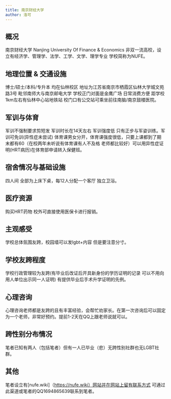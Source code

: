 ```yaml
---
title: 南京财经大学
author: 洛可
---
```


## 概况

南京财经大学 Nanjing University Of Finance & Economics 非双一流高校，设立有经济学、管理学、法学、工学、文学、理学专业 学校简称为NUFE。

## 地理位置 & 交通设施

博士/硕士/本科/专升本 均在仙林校区 地址为江苏省南京市栖霞区仙林大学城文苑路3号 毗邻南师大与南京邮电大学 学校正门对面是金鹰广场 日常消费方便 距学校1km左右有仙林中心站地铁站 校门口有公交站可乘坐前往南脑/南京鼓楼医院。

## 军训与体育

军训不强制要求剪短发 军训时长在14天左右 军训强度低 只有正步与军姿训练。军训可免训(异性症未尝试) 体育课男女分开，体育课强度很低，只要上课都到了期末都有60（在校两年未听说有体育课有人不及格 老师都比较好）可以用异性症证明(HRT病历)在体育部申请转入保健班。

## 宿舍情况与基础设施

四人间 全部为上床下桌，每12人分配一个客厅 独立卫浴。

## 医疗资源

购买HRT药物 校外可直接使用医保卡进行报销。

## 主观感受

学校总体氛围友跨，校园墙可以发lgbt+内容 但是要注意分寸。

## 学校友跨程度

学校行政管理较为友跨(有毕业后改证后开具新身份的学历证明的记录 可以不用向用人单位出示同一人证明) 有提供毕业后手术升学证明的先例。

## 心理咨询

心理咨询老师都是友跨的且有丰富经验，会帮忙劝家长。在第一次咨询后可以固定为一个老师，非常好预约。提前1-2天在QQ上跟老师说就可以。

## 跨性别分布情况

笔者已知有两人（包括笔者）但有一人已毕业（悲）无跨性别社群也无LGBT社群。

## 其他

笔者设立有[nufe.wiki]（https://nufe.wiki）网站并在网站上留有联系方式 可通过此渠道或笔者的QQ1694865639联系到笔者。
